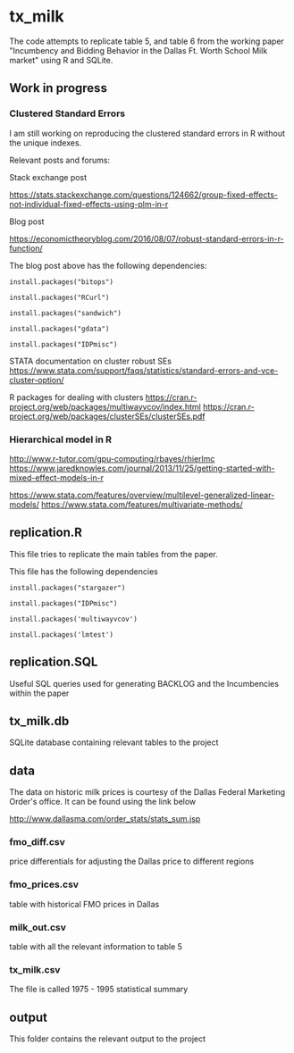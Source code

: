 # tx_milk

The code attempts to replicate table 5, and table 6 from the working paper "Incumbency and Bidding Behavior in the Dallas Ft. Worth School Milk market" using R and SQLite.

## Work in progress
### Clustered Standard Errors
I am still working on reproducing the clustered standard errors in R without the unique indexes. 

Relevant posts and forums:

Stack exchange post

https://stats.stackexchange.com/questions/124662/group-fixed-effects-not-individual-fixed-effects-using-plm-in-r

Blog post

https://economictheoryblog.com/2016/08/07/robust-standard-errors-in-r-function/

The blog post above has the following dependencies:

`install.packages("bitops")`

`install.packages("RCurl")`

`install.packages("sandwich")`

`install.packages("gdata")`

`install.packages("IDPmisc")`

STATA documentation on cluster robust SEs
https://www.stata.com/support/faqs/statistics/standard-errors-and-vce-cluster-option/

R packages for dealing with clusters
https://cran.r-project.org/web/packages/multiwayvcov/index.html
https://cran.r-project.org/web/packages/clusterSEs/clusterSEs.pdf

### Hierarchical model in R

http://www.r-tutor.com/gpu-computing/rbayes/rhierlmc
https://www.jaredknowles.com/journal/2013/11/25/getting-started-with-mixed-effect-models-in-r

https://www.stata.com/features/overview/multilevel-generalized-linear-models/
https://www.stata.com/features/multivariate-methods/

## replication.R

This file tries to replicate the main tables from the paper.

This file has the following dependencies

`install.packages("stargazer")`

`install.packages("IDPmisc")`

`install.packages('multiwayvcov')`

`install.packages('lmtest')`

## replication.SQL

Useful SQL queries used for generating BACKLOG and the Incumbencies within the paper

## tx_milk.db

SQLite database containing relevant tables to the project

## data

The data on historic milk prices is courtesy of the Dallas Federal Marketing Order's office. It can be found using the link below

http://www.dallasma.com/order_stats/stats_sum.jsp

### fmo_diff.csv

price differentials for adjusting the Dallas price to different regions

### fmo_prices.csv

table with historical FMO prices in Dallas

### milk_out.csv

table with all the relevant information to table 5

### tx_milk.csv

The file is called 1975 - 1995 statistical summary

## output

This folder contains the relevant output to the project

